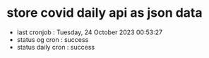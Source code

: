 # store covid daily api as json data

- last cronjob : Tuesday, 24 October 2023 00:53:27
- status og cron : success
- status daily cron : success
      
      